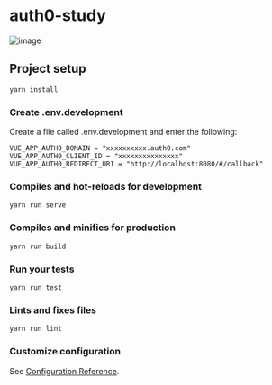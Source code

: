 # auth0-study

![image](https://user-images.githubusercontent.com/28310715/62598926-d2054500-b925-11e9-9a20-802cf438ca7c.png)

## Project setup
```
yarn install
```
### Create .env.development

Create a file called .env.development and enter the following:

```
VUE_APP_AUTH0_DOMAIN = "xxxxxxxxxx.auth0.com"
VUE_APP_AUTH0_CLIENT_ID = "xxxxxxxxxxxxxxx"
VUE_APP_AUTH0_REDIRECT_URI = "http://localhost:8080/#/callback"
```

### Compiles and hot-reloads for development
```
yarn run serve
```

### Compiles and minifies for production
```
yarn run build
```

### Run your tests
```
yarn run test
```

### Lints and fixes files
```
yarn run lint
```

### Customize configuration
See [Configuration Reference](https://cli.vuejs.org/config/).
